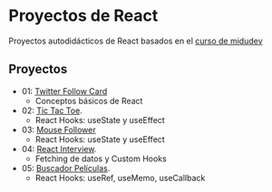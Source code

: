 # Proyectos de React

Proyectos autodidácticos de React basados en el [curso de midudev](https://github.com/midudev/aprendiendo-react)

## Proyectos

- 01: [Twitter Follow Card](https://github.com/siemeris/proyectos-react/tree/main/01-twitter-card)  
    - Conceptos básicos de React
- 02: [Tic Tac Toe](https://github.com/siemeris/proyectos-react/tree/main/02-tic-tac-toe). 
    - React Hooks: useState y useEffect
- 03: [Mouse Follower](https://github.com/siemeris/proyectos-react/tree/main/03-mouse-follower)
    - React Hooks: useState y useEffect 
- 04: [React Interview](https://github.com/siemeris/proyectos-react/tree/main/04-react-interview). 
    - Fetching de datos y Custom Hooks 
- 05: [Buscador Películas](https://github.com/siemeris/proyectos-react/tree/main/05-buscador-peliculas). 
    - React Hooks: useRef, useMemo, useCallback

